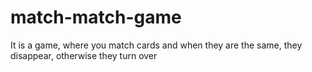 # match-match-game
It is a game, where you match cards and when they are the same, they disappear, otherwise they turn over
